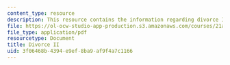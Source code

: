 ```yaml
---
content_type: resource
description: This resource contains the information regarding divorce II.
file: https://ol-ocw-studio-app-production.s3.amazonaws.com/courses/21a-230j-the-contemporary-american-family-spring-2004/3f06468b4394e9ef8ba9af9f4a7c1166_MIT21A_230JS04_18arndel.pdf
file_type: application/pdf
resourcetype: Document
title: Divorce II
uid: 3f06468b-4394-e9ef-8ba9-af9f4a7c1166
---
```

